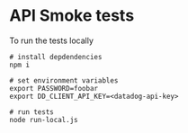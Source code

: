 # API Smoke tests

To run the tests locally

    # install depdendencies
    npm i

    # set environment variables
    export PASSWORD=foobar
    export DD_CLIENT_API_KEY=<datadog-api-key>

    # run tests
    node run-local.js
    